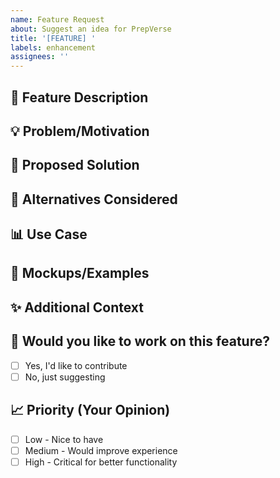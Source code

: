 ```yaml
---
name: Feature Request
about: Suggest an idea for PrepVerse
title: '[FEATURE] '
labels: enhancement
assignees: ''
---
```


## 🚀 Feature Description

<!-- A clear and concise description of the feature you'd like to see -->

## 💡 Problem/Motivation

<!-- Is your feature request related to a problem? Please describe -->
<!-- Example: I'm always frustrated when [...] -->

## 🎯 Proposed Solution

<!-- Describe the solution you'd like -->

## 🔄 Alternatives Considered

<!-- Describe any alternative solutions or features you've considered -->

## 📊 Use Case

<!-- Describe how this feature would be used -->
<!-- Who would benefit from this feature? -->

## 📸 Mockups/Examples

<!-- If applicable, add mockups, wireframes, or examples from other apps -->

## ✨ Additional Context

<!-- Add any other context, screenshots, or examples about the feature request here -->

## 🎨 Would you like to work on this feature?

-   [ ] Yes, I'd like to contribute
-   [ ] No, just suggesting

## 📈 Priority (Your Opinion)

-   [ ] Low - Nice to have
-   [ ] Medium - Would improve experience
-   [ ] High - Critical for better functionality
